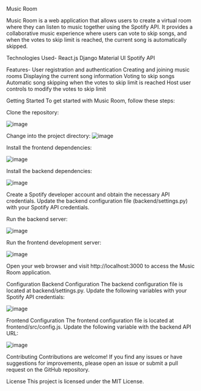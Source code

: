Music Room

Music Room is a web application that allows users to create a virtual room where they can listen to music together using the Spotify API. It provides a collaborative music experience where users can vote to skip songs, and when the votes to skip limit is reached, the current song is automatically skipped.

Technologies Used-
React.js
Django
Material UI
Spotify API

Features-
User registration and authentication
Creating and joining music rooms
Displaying the current song information
Voting to skip songs
Automatic song skipping when the votes to skip limit is reached
Host user controls to modify the votes to skip limit


Getting Started
To get started with Music Room, follow these steps:

Clone the repository:

![image](https://github.com/ValkonX33/Music-Room/assets/77388132/c7d3554b-156f-4550-8028-26a5678207e6)

Change into the project directory:
![image](https://github.com/ValkonX33/Music-Room/assets/77388132/0753b5de-5655-4ca7-a5d3-077b10f331b0)

Install the frontend dependencies:

![image](https://github.com/ValkonX33/Music-Room/assets/77388132/c6cad8ea-3ec9-4100-9545-1e70ab1e0093)

Install the backend dependencies:

![image](https://github.com/ValkonX33/Music-Room/assets/77388132/36caae14-09e0-4b0c-8db5-818bfa22d7bd)

Create a Spotify developer account and obtain the necessary API credentials. Update the backend configuration file (backend/settings.py) with your Spotify API credentials.

Run the backend server:

![image](https://github.com/ValkonX33/Music-Room/assets/77388132/d40d3ffe-82ca-4a1b-bd29-877ba4d013dd)

Run the frontend development server:

![image](https://github.com/ValkonX33/Music-Room/assets/77388132/3951846c-d557-40d4-86d5-2422b8467379)

Open your web browser and visit http://localhost:3000 to access the Music Room application.

Configuration
Backend Configuration
The backend configuration file is located at backend/settings.py. Update the following variables with your Spotify API credentials:


![image](https://github.com/ValkonX33/Music-Room/assets/77388132/8c6e703f-7281-49fa-a340-a34a5a1b5861)

Frontend Configuration
The frontend configuration file is located at frontend/src/config.js. Update the following variable with the backend API URL:

![image](https://github.com/ValkonX33/Music-Room/assets/77388132/7218f678-112e-47ec-ae0d-866a05bc1c30)

Contributing
Contributions are welcome! If you find any issues or have suggestions for improvements, please open an issue or submit a pull request on the GitHub repository.

License
This project is licensed under the MIT License.
